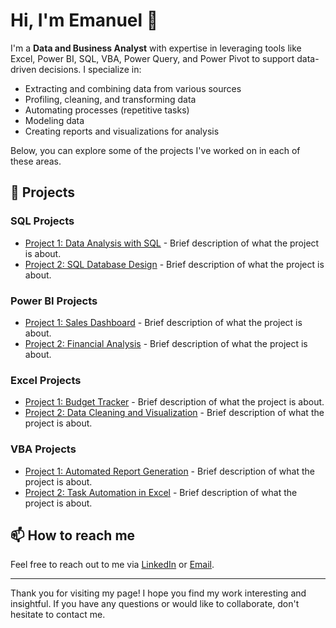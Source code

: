 # Hi, I'm Emanuel 👋

I'm a **Data and Business Analyst** with expertise in leveraging tools like Excel, Power BI, SQL, VBA, Power Query, and Power Pivot to support data-driven decisions. I specialize in:

- Extracting and combining data from various sources
- Profiling, cleaning, and transforming data
- Automating processes (repetitive tasks)
- Modeling data
- Creating reports and visualizations for analysis

Below, you can explore some of the projects I've worked on in each of these areas.

## 🚀 Projects

### SQL Projects
- [Project 1: Data Analysis with SQL](#) - Brief description of what the project is about.
- [Project 2: SQL Database Design](#) - Brief description of what the project is about.

### Power BI Projects
- [Project 1: Sales Dashboard](#) - Brief description of what the project is about.
- [Project 2: Financial Analysis](#) - Brief description of what the project is about.

### Excel Projects
- [Project 1: Budget Tracker](#) - Brief description of what the project is about.
- [Project 2: Data Cleaning and Visualization](#) - Brief description of what the project is about.

### VBA Projects
- [Project 1: Automated Report Generation](#) - Brief description of what the project is about.
- [Project 2: Task Automation in Excel](#) - Brief description of what the project is about.

## 📫 How to reach me
Feel free to reach out to me via [LinkedIn](https://www.linkedin.com/in/emanuel-cruz-5869688a/) or [Email](mailto:Emanuelgcrz@gmail.com).

---

Thank you for visiting my page! I hope you find my work interesting and insightful. If you have any questions or would like to collaborate, don't hesitate to contact me.

